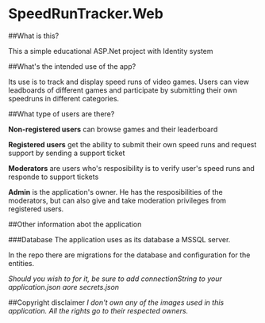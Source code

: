 # SpeedRunTracker.Web

##What is this?

This a simple educational ASP.Net project with Identity system

##What's the intended use of the app?

Its use is to track and display speed runs of video games.
Users can view leadboards of different games and participate by submitting their own speedruns in different categories.

##What type of users are there?

**Non-registered users** can browse games and their leaderboard

**Registered users** get the ability to submit their own speed runs and request support by sending a support ticket

**Moderators** are users who's resposibility is to verify user's speed runs and responde to support tickets

**Admin** is the application's owner. He has the resposibilities of the moderators, but can also give and take moderation privileges from registered users.

##Other information abot the application

###Database
The application uses as its database a MSSQL server.

In the repo there are migrations for the database and configuration for the entities.

*Should you wish to for it, be sure to add connectionString to your application.json aore secrets.json* 

##Copyright disclaimer
*I don't own any of the images used in this application. All the rights go to their respected owners.*
